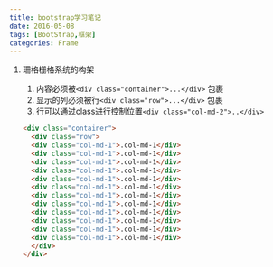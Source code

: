 ```yaml
---
title: bootstrap学习笔记
date: 2016-05-08
tags: [BootStrap,框架]
categories: Frame
---
```


1. 珊格栅格系统的构架

   1. 内容必须被`<div class="container">...</div>` 包裹
   2. 显示的列必须被行`<div class="row">...</div>` 包裹
   3. 行可以通过class进行控制位置`<div class="col-md-2">..</div>` 

   ```html
   <div class="container">
     <div class="row">
     <div class="col-md-1">.col-md-1</div>
     <div class="col-md-1">.col-md-1</div>
     <div class="col-md-1">.col-md-1</div>
     <div class="col-md-1">.col-md-1</div>
     <div class="col-md-1">.col-md-1</div>
     <div class="col-md-1">.col-md-1</div>
     <div class="col-md-1">.col-md-1</div>
     <div class="col-md-1">.col-md-1</div>
     <div class="col-md-1">.col-md-1</div>
     <div class="col-md-1">.col-md-1</div>
     <div class="col-md-1">.col-md-1</div>
     <div class="col-md-1">.col-md-1</div>
     </div>
   </div>
   ```

   ​